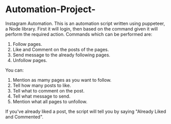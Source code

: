 # Automation-Project-
Instagram Automation. 
This is an automation script written using puppeteer, a Node library.
First it will login, then based on the command given it will perform the required action.
Commands which can be performed are:
  1. Follow pages.
  2. Like and Comment on the posts of the pages.
  3. Send message to the already following pages.
  4. Unfollow pages.

You can: 
  1. Mention as mamy pages as you want to follow.
  2. Tell how many posts to like.
  3. Tell what to comment on the post.
  4. Tell what message to send.
  5. Mention what all pages to unfollow.
  
  If you've already liked a post, the script will tell you by saying "Already Liked and Commented".
